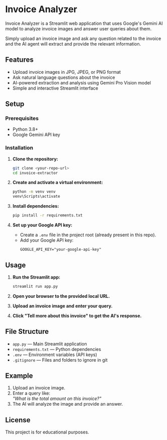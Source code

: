 # Invoice Analyzer

Invoice Analyzer is a Streamlit web application that uses Google's Gemini AI model to analyze invoice images and answer user queries about them. 

Simply upload an invoice image and ask any question related to the invoice and the AI agent will extract and provide the relevant information.

## Features

- Upload invoice images in JPG, JPEG, or PNG format
- Ask natural language questions about the invoice
- AI-powered extraction and analysis using Gemini Pro Vision model
- Simple and interactive Streamlit interface

## Setup

### Prerequisites

- Python 3.8+
- Google Gemini API key

### Installation

1. **Clone the repository:**

   ```sh
   git clone <your-repo-url>
   cd invoice-extractor
   ```

2. **Create and activate a virtual environment:**

   ```sh
   python -m venv venv
   venv\Scripts\activate
   ```

3. **Install dependencies:**

   ```sh
   pip install -r requirements.txt
   ```

4. **Set up your Google API key:**

   - Create a `.env` file in the project root (already present in this repo).
   - Add your Google API key:
     ```
     GOOGLE_API_KEY="your-google-api-key"
     ```

## Usage

1. **Run the Streamlit app:**

   ```sh
   streamlit run app.py
   ```

2. **Open your browser to the provided local URL.**

3. **Upload an invoice image and enter your query.**

4. **Click "Tell more about this invoice" to get the AI's response.**

## File Structure

- `app.py` — Main Streamlit application
- `requirements.txt` — Python dependencies
- `.env` — Environment variables (API keys)
- `.gitignore` — Files and folders to ignore in git

## Example

1. Upload an invoice image.
2. Enter a query like:  
   *"What is the total amount on this invoice?"*
3. The AI will analyze the image and provide an answer.

## License

This project is for educational purposes.
